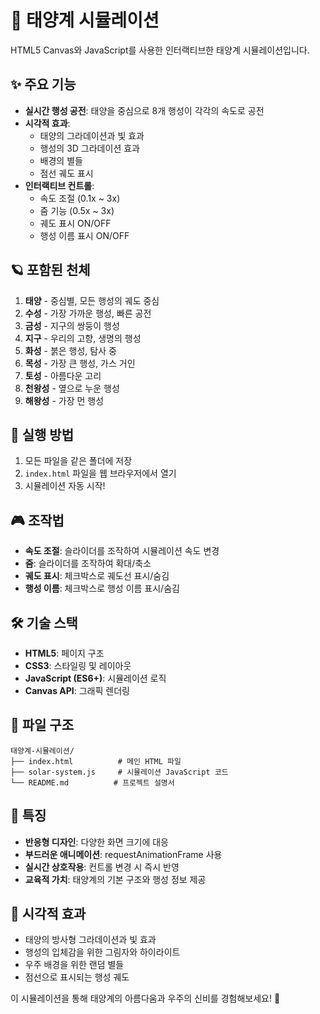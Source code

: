 # 🌌 태양계 시뮬레이션

HTML5 Canvas와 JavaScript를 사용한 인터랙티브한 태양계 시뮬레이션입니다.

## ✨ 주요 기능

- **실시간 행성 공전**: 태양을 중심으로 8개 행성이 각각의 속도로 공전
- **시각적 효과**: 
  - 태양의 그라데이션과 빛 효과
  - 행성의 3D 그라데이션 효과
  - 배경의 별들
  - 점선 궤도 표시
- **인터랙티브 컨트롤**:
  - 속도 조절 (0.1x ~ 3x)
  - 줌 기능 (0.5x ~ 3x)
  - 궤도 표시 ON/OFF
  - 행성 이름 표시 ON/OFF

## 🪐 포함된 천체

1. **태양** - 중심별, 모든 행성의 궤도 중심
2. **수성** - 가장 가까운 행성, 빠른 공전
3. **금성** - 지구의 쌍둥이 행성
4. **지구** - 우리의 고향, 생명의 행성
5. **화성** - 붉은 행성, 탐사 중
6. **목성** - 가장 큰 행성, 가스 거인
7. **토성** - 아름다운 고리
8. **천왕성** - 옆으로 누운 행성
9. **해왕성** - 가장 먼 행성

## 🚀 실행 방법

1. 모든 파일을 같은 폴더에 저장
2. `index.html` 파일을 웹 브라우저에서 열기
3. 시뮬레이션 자동 시작!

## 🎮 조작법

- **속도 조절**: 슬라이더를 조작하여 시뮬레이션 속도 변경
- **줌**: 슬라이더를 조작하여 확대/축소
- **궤도 표시**: 체크박스로 궤도선 표시/숨김
- **행성 이름**: 체크박스로 행성 이름 표시/숨김

## 🛠️ 기술 스택

- **HTML5**: 페이지 구조
- **CSS3**: 스타일링 및 레이아웃
- **JavaScript (ES6+)**: 시뮬레이션 로직
- **Canvas API**: 그래픽 렌더링

## 📁 파일 구조

```
태양계-시뮬레이션/
├── index.html          # 메인 HTML 파일
├── solar-system.js     # 시뮬레이션 JavaScript 코드
└── README.md          # 프로젝트 설명서
```

## 🌟 특징

- **반응형 디자인**: 다양한 화면 크기에 대응
- **부드러운 애니메이션**: requestAnimationFrame 사용
- **실시간 상호작용**: 컨트롤 변경 시 즉시 반영
- **교육적 가치**: 태양계의 기본 구조와 행성 정보 제공

## 🎨 시각적 효과

- 태양의 방사형 그라데이션과 빛 효과
- 행성의 입체감을 위한 그림자와 하이라이트
- 우주 배경을 위한 랜덤 별들
- 점선으로 표시되는 행성 궤도

이 시뮬레이션을 통해 태양계의 아름다움과 우주의 신비를 경험해보세요! 🌟
